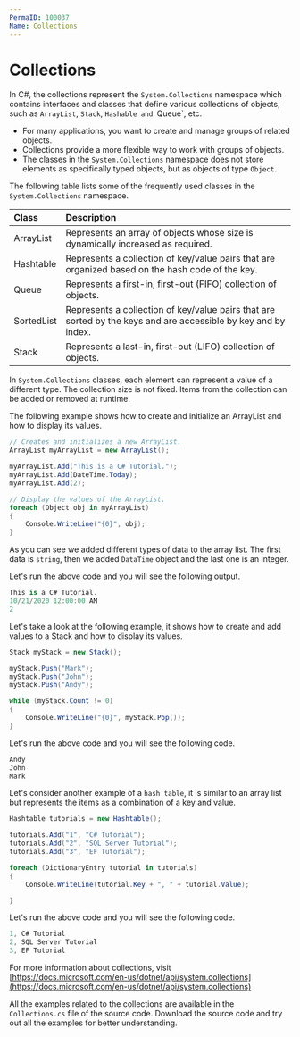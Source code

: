 ```yaml
---
PermaID: 100037
Name: Collections
---
```


# Collections

In C#, the collections represent the `System.Collections` namespace which contains interfaces and classes that define various collections of objects, such as `ArrayList`, `Stack`, `Hashable and `Queue`, etc.

 - For many applications, you want to create and manage groups of related objects.
 - Collections provide a more flexible way to work with groups of objects.
 - The classes in the `System.Collections` namespace does not store elements as specifically typed objects, but as objects of type `Object`.

The following table lists some of the frequently used classes in the `System.Collections` namespace.

| Class           | Description                                                                |
|:----------------|:---------------------------------------------------------------------------|
| ArrayList       | Represents an array of objects whose size is dynamically increased as required. |
| Hashtable       | Represents a collection of key/value pairs that are organized based on the hash code of the key. |
| Queue           | Represents a first-in, first-out (FIFO) collection of objects.                |
| SortedList      | Represents a collection of key/value pairs that are sorted by the keys and are accessible by key and by index. |
| Stack           | Represents a last-in, first-out (LIFO) collection of objects.                |

In `System.Collections` classes, each element can represent a value of a different type. The collection size is not fixed. Items from the collection can be added or removed at runtime. 

The following example shows how to create and initialize an ArrayList and how to display its values.

```csharp
// Creates and initializes a new ArrayList.
ArrayList myArrayList = new ArrayList();

myArrayList.Add("This is a C# Tutorial.");
myArrayList.Add(DateTime.Today);
myArrayList.Add(2);

// Display the values of the ArrayList.
foreach (Object obj in myArrayList)
{
    Console.WriteLine("{0}", obj);
}
```

As you can see we added different types of data to the array list. The first data is `string`, then we added `DataTime` object and the last one is an integer.

Let's run the above code and you will see the following output.

```csharp
This is a C# Tutorial.
10/21/2020 12:00:00 AM
2
```

Let's take a look at the following example, it shows how to create and add values to a Stack and how to display its values.

```csharp
Stack myStack = new Stack();

myStack.Push("Mark");
myStack.Push("John");
myStack.Push("Andy");

while (myStack.Count != 0)
{
    Console.WriteLine("{0}", myStack.Pop());
}
```

Let's run the above code and you will see the following code.

```csharp
Andy
John
Mark
```

Let's consider another example of a `hash table`, it is similar to an array list but represents the items as a combination of a key and value.

```csharp
Hashtable tutorials = new Hashtable();

tutorials.Add("1", "C# Tutorial");
tutorials.Add("2", "SQL Server Tutorial");
tutorials.Add("3", "EF Tutorial");

foreach (DictionaryEntry tutorial in tutorials)
{
    Console.WriteLine(tutorial.Key + ", " + tutorial.Value);

}
```

Let's run the above code and you will see the following code.

```csharp
1, C# Tutorial
2, SQL Server Tutorial
3, EF Tutorial
```

For more information about collections, visit [https://docs.microsoft.com/en-us/dotnet/api/system.collections](https://docs.microsoft.com/en-us/dotnet/api/system.collections)

All the examples related to the collections are available in the `Collections.cs` file of the source code. Download the source code and try out all the examples for better understanding.

